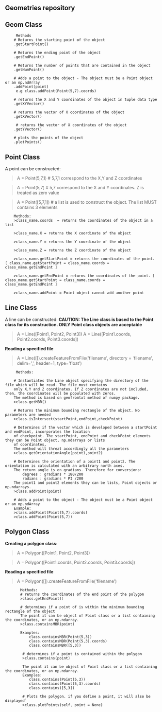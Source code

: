 Geometries repository
------------------------------------------------


Geom Class
----------------

         Methods
        # Returns the starting point of the object
        .getStartPoint()

        # Returns the ending point of the object
        .getEndPoint()
        
        # Returns the number of points that are contained in the object
        .getNumPoint()

        # Adds a point to the object - The object must be a Point object or an np.ndArray
        .addPoint(point)
         e.g class.addPoint(Point(5,7).coords)
        
        # returns the X and Y coordinates of the object in tuple data type
        .getXYVector()

        # returns the vector of X coordinates of the object
        .getXVector()
         
         # returns the vector of X coordinates of the object
        .getYVector()
                
        # plots the points of the object
        .plotPoints()
        
        
        
Point Class
---------------------

A point can be constructed:

> A = Point(5,7,1) # 5,7,1 correspond to the X,Y and Z coordinates

> A = Point(5,7) # 5,7 correspond to the X and Y coordinates. Z is treated as zero value

> A = Point([5,7,1]) # a list is used to construct the object. The list MUST contains 3 elements
    
        Methods:
        >class_name.coords  = returns the coordinates of the object in a list
        
        >class_name.X = returns the X coordinate of the object
        
        >class_name.Y = returns the Y coordinate of the object
        
        >class_name.Z = returns the Z coordinate of the object
        
        >class_name.getStartPoint = returns the coordinates of the point. [ class_name.getStartPoint = class_name.coords =                               class_name.getEndPoint ]
        
        >class_name.getEndPoint = returns the coordinates of the point. [ class_name.getStartPoint = class_name.coords =                                 class_name.getEndPoint ]
        
        >class_name.addPoint = Point object cannot add another point
    

Line Class
------------------------------------------

A line can be constructed:
__CAUTION: The Line class is based to the Point class for its construction. ONLY Point class objects are acceptable__

>A = Line([Point1, Point2, Point3])
>A = Line([Point1.coords, Point2.coords, Point3.coords])

__Reading a specified file__
>A = Line([]).createFeatureFromFile('filename', directory = 'filename', delim=',', header=1, type='float')
         
         Methods:

        # Instantiates the Line object specifying the directory of the file which will be read. The file must contains
        only X,Y and Z coordinates. If Z coordinates are not included, then, the coordinates will be populated with zeros.
        The method is based on genfromtxt method of numpy package. 
        >class.getMBR()
        
        # Returns the minimum bounding rectangle of the object. No parameters are needed
        >class.isIntersect(startPoint,endPoint,checkPoint)
        
        # Determines if the vector which is developed between a startPoint and endPoint, incorporates the location
        of checkpoint. The startPoint, endPoint and checkPoint elements they can be Point object, np.ndarrays or lists
        of coordinates,
        The method will threat accordingly all the parameters
        >class.getOrientationAngle(point1,point2)
        
        # Determines the orientation of a point1 and point2. The orientation is calculated with an arbitrary north axes.
        The return angle is on gradians. Therefore for conversions:
            degrees : gradians * 180/200
            radians : gradians * PI /200
        The point1 and point2 elements they can be lists, Point objects or np.ndarrays.
        >class.addPoint(point)
        
        # Adds a point to the object - The object must be a Point object or an np.ndArray
        Example:
        >class.addPoint(Point(5,7).coords)
        >class.addPoint(Point(5,7))


Polygon Class
-----------------------

**Creating a polygon class:**

>A = Polygon([Point1, Point2, Point3])

>A = Polygon([Point1.coords, Point2.coords, Point3.coords])

**Reading a specified file**

>A = Polygon([]).createFeatureFromFile('filename')
            
            
           Methods:
           # returns the coordinates of the end point of the polygon
           >class.getEndPoint()
           
           # determines if a point of is within the minimum bounding rectangle of the object
           The point it can be object of Point class or a list containing the coordinates, or an np.ndarray.
           >class.containsMBR(point)
           
           Examples:
               class.containsMBR(Point(5,3))
               class.containsMBR(Point(5,3).coords)
               class.containsMBR([5,3])
            
            # determines if a point is contained within the polygon
            >class.contains(point)
            
            The point it can be object of Point class or a list containing the coordinates, or an np.ndarray.
            Examples:
               class.contains(Point(5,3))
               class.contains(Point(5,3).coords)
               class.contains([5,3])

            # Plots the polygon. if you define a point, it will also be displayed`
            >class.plotPoints(self, point = None)
